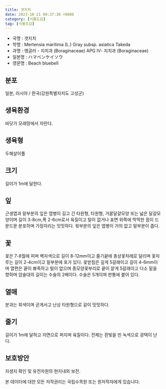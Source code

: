 ```yaml
---
title: 갯지치
date: 2023-10-21 00:37:30 +0800
category: [식물도감]
tag: [식물도감]
---
```




- 국명 : 갯지치
- 학명 : Mertensia maritima (L.) Gray subsp. asiatica Takeda
- 과명 : 앵글러 - 지치과 (Boraginaceae) APG Ⅳ- 지치과 (Boraginaceae)
- 일본명 : ハマベンケイソウ
- 영문명 : Beach bluebell


## 분포
일본, 러시아 / 한국(강원특별자치도 고성군) 
## 생육환경
바닷가 모래땅에서 자란다.
## 생육형
두해살이풀
## 크기
길이가 1m에 달한다.
## 잎
근생엽과 밑부분의 잎은 엽병이 길고 긴 타원형, 타원형, 거꿀달걀모양 또는 넓은 달걀모양이며 길이 3-8cm,폭 2-6cm로서 육질이고 털이 없거나 표면 위쪽에 딱딱한 점이 드문드문 분포하며 가장자리는 밋밋하다. 윗부분의 잎은 엽병이 거의 없고 밑부분이 좁다.
## 꽃
꽃은 7-8월에 피며 벽자색으로 길이 8-12mm이고 줄기끝에 총상꽃차례로 달리며 꽃자루는 길이 2-4cm이고 밑부분에 포가 있다. 꽃받침은 깊게 5갈래이고 길이 4-6mm이며 열편은 끝이 뾰족하고 털이 없으며 종모양꽃부리로 끝이 얕게 5갈래이고 다소 밑을 향하며 암술대의 길이는 수술의 2배이다. 수술은 5개이며 판통에 붙어 있다.
## 열매
분과는 회색이며 곧게서고 난상 타원형으로 겉이 밋밋하다.
## 줄기
길이가 1m에 달하고 지면으로 퍼지며 육질이다. 전체는 흰빛을 띤 녹색으로 광택이 난다.
## 보호방안
자생지 확인 및 유전자원의 현지내외 보전.






본 데이터에 대한 모든 저작권리는 국립수목원 또는 원저작자에게 있습니다.
